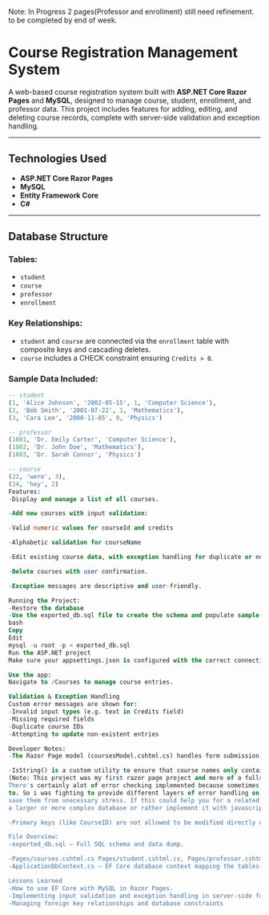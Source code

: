 Note: In Progress 2 pages(Professor and enrollment) still need refinement. to be completed by end of week.
# Course Registration Management System

A web-based course registration system built with **ASP.NET Core Razor Pages** and **MySQL**, designed to manage course, student, enrollment, and professor data. This project includes features for adding, editing, and deleting course records, complete with server-side validation and exception handling.

---

## Technologies Used

- **ASP.NET Core Razor Pages**
- **MySQL**
- **Entity Framework Core**
- **C#**

---

## Database Structure

### Tables:

- `student`
- `course`
- `professor`
- `enrollment`

### Key Relationships:

- `student` and `course` are connected via the `enrollment` table with composite keys and cascading deletes.
- `course` includes a CHECK constraint ensuring `Credits > 0`.

### Sample Data Included:

```sql
-- student
(1, 'Alice Johnson', '2002-05-15', 1, 'Computer Science'),
(2, 'Bob Smith', '2001-07-22', 1, 'Mathematics'),
(3, 'Cara Lee', '2000-11-05', 0, 'Physics')

-- professor
(1001, 'Dr. Emily Carter', 'Computer Science'),
(1002, 'Dr. John Doe', 'Mathematics'),
(1003, 'Dr. Sarah Connor', 'Physics')

-- course
(22, 'were', 3),
(24, 'hey', 2)
Features:
-Display and manage a list of all courses.

-Add new courses with input validation:

-Valid numeric values for courseId and credits

-Alphabetic validation for courseName

-Edit existing course data, with exception handling for duplicate or non-existent IDs.

-Delete courses with user confirmation.

-Exception messages are descriptive and user-friendly.

Running the Project:
-Restore the database
-Use the exported_db.sql file to create the schema and populate sample data:
bash
Copy
Edit
mysql -u root -p < exported_db.sql
Run the ASP.NET project
Make sure your appsettings.json is configured with the correct connection string.

Use the app:
Navigate to /Courses to manage course entries.

Validation & Exception Handling
Custom error messages are shown for:
-Invalid input types (e.g. text in Credits field)
-Missing required fields
-Duplicate course IDs
-Attempting to update non-existent entries

Developer Notes:
-The Razor Page model (coursesModel.cshtml.cs) handles form submission logic via OnPost() and renders data using OnGet().

-IsString() is a custom utility to ensure that course names only contain letters.
(Note: This project was my first razor page project and more of a fullstack playground. As a result there is a strong emphasis on error handling directed towards user's inputs.
There's certainly alot of error checking implemented because sometimes the html forms are not always doing what they are suppose
to. So i was fighting to provide different layers of error handling on backend as well. I love when it's userfriendly as i feel it could save the user time on their daily activity on your product and 
save them from unecessary stress. If this could help you for a related project feel free to clone and update to your liking. it would obviously be advisable to put let focus on user input if you are dealing with
a larger or more complex database or rather implement it with javascript directly in your .cshtml page)

-Primary keys (like CourseID) are not allowed to be modified directly once created.

File Overview:
-exported_db.sql – Full SQL schema and data dump.

-Pages/courses.cshtml.cs Pages/student.cshtml.cs, Pages/professor.cshtml.cs, enrollment– Core Razor Page logic for handling course management.
-ApplicationDbContext.cs – EF Core database context mapping the tables.

Lessons Learned
-How to use EF Core with MySQL in Razor Pages.
-Implementing input validation and exception handling in server-side forms.
-Managing foreign key relationships and database constraints

